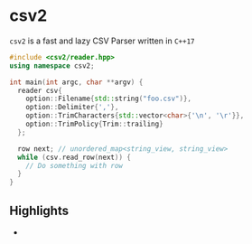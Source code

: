 # csv2
`csv2` is a fast and lazy CSV Parser written in `C++17`

```cpp
#include <csv2/reader.hpp>
using namespace csv2;

int main(int argc, char **argv) {
  reader csv{
    option::Filename{std::string("foo.csv")},
    option::Delimiter{','},
    option::TrimCharacters{std::vector<char>{'\n', '\r'}},
    option::TrimPolicy{Trim::trailing}
  };

  row next; // unordered_map<string_view, string_view>
  while (csv.read_row(next)) {
    // Do something with row
  }
}
```

## Highlights
* 
